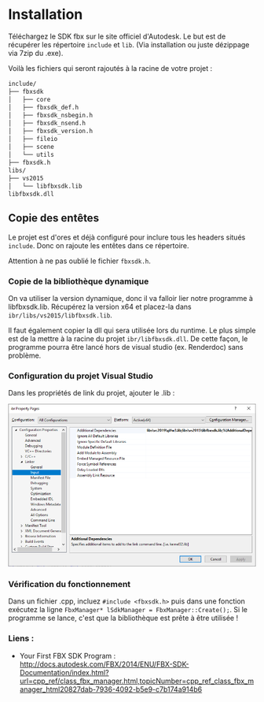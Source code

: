 
# Installation

Téléchargez le SDK fbx sur le site officiel d'Autodesk. Le but est de récupérer les répertoire ```include``` et ```lib```. (Via installation ou juste dézippage via 7zip du .exe).

Voilà les fichiers qui seront rajoutés à la racine de votre projet :
```
include/
├── fbxsdk
│   ├── core
│   ├── fbxsdk_def.h
│   ├── fbxsdk_nsbegin.h
│   ├── fbxsdk_nsend.h
│   ├── fbxsdk_version.h
│   ├── fileio
│   ├── scene
│   └── utils
├── fbxsdk.h
libs/
├── vs2015
│   └── libfbxsdk.lib
libfbxsdk.dll
```

## Copie des entêtes

Le projet est d'ores et déjà configuré pour inclure tous les headers situés ```include```. Donc on rajoute les entêtes dans ce répertoire.

Attention à ne pas oublié le fichier ```fbxsdk.h```.

### Copie de la bibliothèque dynamique

On va utiliser la version dynamique, donc il va falloir lier notre programme à libfbxsdk.lib. Récupérez la version x64 et placez-la dans ```ibr/libs/vs2015/libfbxsdk.lib```.

Il faut également copier la dll qui sera utilisée lors du runtime. Le plus simple est de la mettre à la racine du projet ```ibr/libfbxsdk.dll```. De cette façon, le programme pourra être lancé hors de visual studio (ex. Renderdoc) sans problème.

### Configuration du projet Visual Studio

Dans les propriétés de link du projet, ajouter le .lib :

![Linker](linker.png)

### Vérification du fonctionnement

Dans un fichier .cpp, incluez ```#include <fbxsdk.h>``` puis dans une fonction exécutez la ligne ```FbxManager* lSdkManager = FbxManager::Create();```.
Si le programme se lance, c'est que la bibliothèque est prête à être utilisée !

### Liens :
- Your First FBX SDK Program : http://docs.autodesk.com/FBX/2014/ENU/FBX-SDK-Documentation/index.html?url=cpp_ref/class_fbx_manager.html,topicNumber=cpp_ref_class_fbx_manager_html20827dab-7936-4092-b5e9-c7b174a914b6